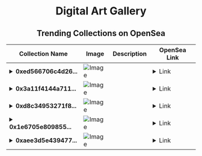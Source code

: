 <div align="center">

# Digital Art Gallery

## Trending Collections on OpenSea

| Collection Name                       | Image                                                                                     | Description                       | OpenSea Link                                                                                          |
|---------------------------------------|-------------------------------------------------------------------------------------------|-----------------------------------|--------------------------------------------------------------------------------------------------------|
| **<details><summary>0xed566706c4d26...</summary>0xed566706c4d26fd3e99867fc1ef544a337f8c0a1</details>** | ![Image](https://i2.seadn.io/optimism/0xf2bc31a6b37c6b4ab676fb38aa5a5960847d1b6a/e7569628e409429926c9300e776192/63e7569628e409429926c9300e776192.png?w=200&auto=format) |  | <details><summary>Link</summary>[0xed566706c4d26fd3e99867fc1ef544a337f8c0a1](https://opensea.io/collection/0xed566706c4d26fd3e99867fc1ef544a337f8c0a1)</details> |
| **<details><summary>0x3a11f4144a711...</summary>0x3a11f4144a711b31c2db8922714bb77be617a534</details>** | ![Image](https://i2.seadn.io/optimism/0xf2bc31a6b37c6b4ab676fb38aa5a5960847d1b6a/e7569628e409429926c9300e776192/63e7569628e409429926c9300e776192.png?w=200&auto=format) |  | <details><summary>Link</summary>[0x3a11f4144a711b31c2db8922714bb77be617a534](https://opensea.io/collection/0x3a11f4144a711b31c2db8922714bb77be617a534)</details> |
| **<details><summary>0xd8c34953271f8...</summary>0xd8c34953271f8f53b5b1160f97507715421daa41</details>** | ![Image](https://i2.seadn.io/optimism/0xf2bc31a6b37c6b4ab676fb38aa5a5960847d1b6a/e7569628e409429926c9300e776192/63e7569628e409429926c9300e776192.png?w=200&auto=format) |  | <details><summary>Link</summary>[0xd8c34953271f8f53b5b1160f97507715421daa41](https://opensea.io/collection/0xd8c34953271f8f53b5b1160f97507715421daa41)</details> |
| **<details><summary>0x1e6705e809855...</summary>0x1e6705e809855b16d08982bf5613adbe9d8598b0</details>** | ![Image](https://i2.seadn.io/optimism/0xf2bc31a6b37c6b4ab676fb38aa5a5960847d1b6a/e7569628e409429926c9300e776192/63e7569628e409429926c9300e776192.png?w=200&auto=format) |  | <details><summary>Link</summary>[0x1e6705e809855b16d08982bf5613adbe9d8598b0](https://opensea.io/collection/0x1e6705e809855b16d08982bf5613adbe9d8598b0)</details> |
| **<details><summary>0xaee3d5e439477...</summary>0xaee3d5e439477044a442241bf0c4d427b4e38912</details>** | ![Image](https://i2.seadn.io/optimism/0xba98927f2f39a09e59140f19aedce516fd371d40/cd2299dec56bdce6b02fe7297fe1d2/44cd2299dec56bdce6b02fe7297fe1d2.gif?w=200&auto=format) |  | <details><summary>Link</summary>[0xaee3d5e439477044a442241bf0c4d427b4e38912](https://opensea.io/collection/0xaee3d5e439477044a442241bf0c4d427b4e38912)</details> |

</div>